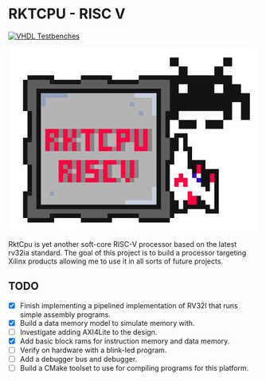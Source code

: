 # RKTCPU - RISC V

[![VHDL Testbenches](https://github.com/sweeneyal/scrv/actions/workflows/scrv_tests.yml/badge.svg)](https://github.com/sweeneyal/rktcpu-riscv/actions/workflows/scrv_tests.yml)

![alttext](docs/rktcpu_riscv.png)

RktCpu is yet another soft-core RISC-V processor based on the latest rv32ia standard. The goal of this project is to build a processor targeting Xilinx products allowing me to use it in all sorts of future projects. 

## TODO
- [x] Finish implementing a pipelined implementation of RV32I that runs simple assembly programs.
- [x] Build a data memory model to simulate memory with.
- [ ] Investigate adding AXI4Lite to the design.
- [x] Add basic block rams for instruction memory and data memory.
- [ ] Verify on hardware with a blink-led program.
- [ ] Add a debugger bus and debugger.
- [ ] Build a CMake toolset to use for compiling programs for this platform.